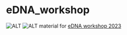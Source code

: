 # eDNA_workshop 
![ALT](https://qubs.ca/themes/qubs/logo.png) ![ALT](https://qubs.ca/themes/qubs/images/queens-logo.png)
material for [eDNA workshop 2023](https://qubs.ca/eDNAWorkshop)
